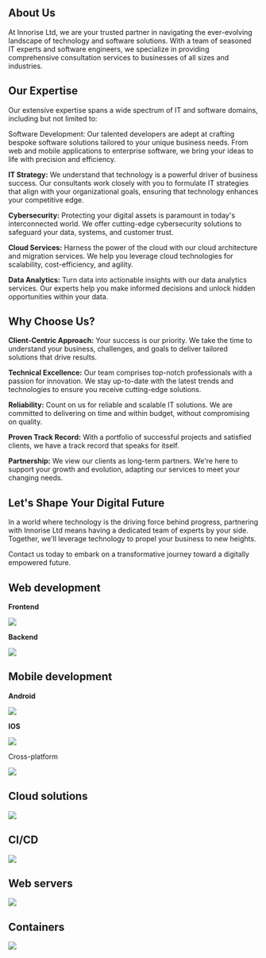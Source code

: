 <h2>About Us</h2>

At Innorise Ltd, we are your trusted partner in navigating the ever-evolving landscape of technology and software solutions. With a team of seasoned IT experts and software engineers, we specialize in providing comprehensive consultation services to businesses of all sizes and industries.

<h2>Our Expertise</h2>

Our extensive expertise spans a wide spectrum of IT and software domains, including but not limited to:

<b></b>Software Development:</b> Our talented developers are adept at crafting bespoke software solutions tailored to your unique business needs. From web and mobile applications to enterprise software, we bring your ideas to life with precision and efficiency.

<b>IT Strategy:</b> We understand that technology is a powerful driver of business success. Our consultants work closely with you to formulate IT strategies that align with your organizational goals, ensuring that technology enhances your competitive edge.

<b>Cybersecurity:</b> Protecting your digital assets is paramount in today's interconnected world. We offer cutting-edge cybersecurity solutions to safeguard your data, systems, and customer trust.

<b>Cloud Services:</b> Harness the power of the cloud with our cloud architecture and migration services. We help you leverage cloud technologies for scalability, cost-efficiency, and agility.

<b>Data Analytics:</b> Turn data into actionable insights with our data analytics services. Our experts help you make informed decisions and unlock hidden opportunities within your data.

<h2>Why Choose Us?</h2>

<b>Client-Centric Approach:</b> Your success is our priority. We take the time to understand your business, challenges, and goals to deliver tailored solutions that drive results.

<b>Technical Excellence:</b> Our team comprises top-notch professionals with a passion for innovation. We stay up-to-date with the latest trends and technologies to ensure you receive cutting-edge solutions.

<b>Reliability:</b> Count on us for reliable and scalable IT solutions. We are committed to delivering on time and within budget, without compromising on quality.

<b>Proven Track Record:</b> With a portfolio of successful projects and satisfied clients, we have a track record that speaks for itself.

<b>Partnership:</b> We view our clients as long-term partners. We're here to support your growth and evolution, adapting our services to meet your changing needs.

<h2>Let's Shape Your Digital Future</h2>

In a world where technology is the driving force behind progress, partnering with Innorise Ltd means having a dedicated team of experts by your side. Together, we'll leverage technology to propel your business to new heights.

Contact us today to embark on a transformative journey toward a digitally empowered future.
<h2>Web development</h2>
<b>Frontend</b>
<p>
  <a href="https://skillicons.dev">
    <img src="https://skillicons.dev/icons?i=astro,react,nextjs" />
  </a>
</p>
<b>Backend</b>
<p>
  <a href="https://skillicons.dev">
    <img src="https://skillicons.dev/icons?i=nodejs,bun,typescript,mongodb,postgres,redis" />
  </a>
</p>

<h2>Mobile development</h2>
<b>Android</b>
<p>
  <a href="https://skillicons.dev">
    <img src="https://skillicons.dev/icons?i=kotlin,java" />
  </a>
</p>
<b>IOS</b>
<p>
  <a href="https://skillicons.dev">
    <img src="https://skillicons.dev/icons?i=swift" />
  </a>
</p>
Cross-platform
<p>
  <a href="https://skillicons.dev">
    <img src="https://skillicons.dev/icons?i=flutter" />
  </a>
</p>
<h2>Cloud solutions</h2>
<p>
  <a href="https://skillicons.dev">
    <img src="https://skillicons.dev/icons?i=aws,gcp,heroku" />
  </a>
</p>
<h2>CI/CD</h2>
<p>
  <a href="https://skillicons.dev">
    <img src="https://skillicons.dev/icons?i=jenkins" />
  </a>
</p>

<h2>Web servers</h2>
<p>
  <a href="https://skillicons.dev">
    <img src="https://skillicons.dev/icons?i=nginx" />
  </a>
</p>
<h2>Containers</h2>
<p>
  <a href="https://skillicons.dev">
    <img src="https://skillicons.dev/icons?i=docker" />
  </a>
</p>
